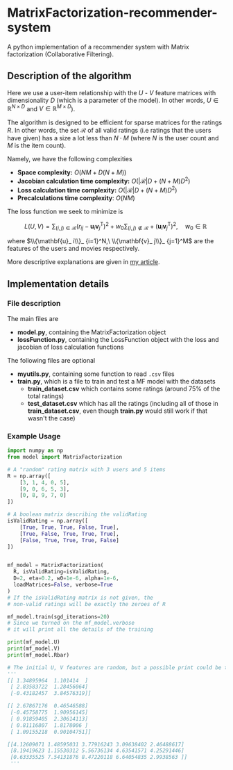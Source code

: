 # MatrixFactorization-recommender-system
A python implementation of a recommender system with Matrix factorization (Collaborative Filtering). 


## Description of the algorithm

Here we use a user-item relationship with the $U$ - $V$ feature matrices with dimensionality $D$ (which is a parameter of the model). In other words, $U\in\mathbb{R}^{N\times D}$ and $V\in\mathbb{R}^{M\times D}$). 

The algorithm is designed to be efficient for sparse matrices for the ratings $R$. In other words, the set $\mathcal{R}$ of all valid ratings (i.e ratings that the users have given) has a size a lot less than $N\cdot M$ (where $N$ is the user count and $M$ is the item count). 

Namely, we have the following complexities
- **Space complexity:** $O\left( NM + D(N+M) \right)$
- **Jacobian calculation time complexity:** $O\left(|\mathcal{R}|D + (N+M)D^2\right)$
- **Loss calculation time complexity:** $O\left(|\mathcal{R}|D + (N+M)D^2\right)$
- **Precalculations time complexity**: $O(NM)$

The loss function we seek to minimize is

$$ L(U, V) = \sum_{(i,j)\in \mathcal{R}}\left( r_{ij} - \mathbf{u}_ {i} \mathbf{v}_ {j}^\text{T} \right)^{2} + w_{0}\sum_{(i,j) \not\in \mathcal{R}}+  \left( \mathbf{u}_ {i}\mathbf{v}_ {j}^\text{T}  \right)^{2},  \quad w_{0}\in\mathbb{R}\ $$

where $\\{\mathbf{u}_ i\\}_ {i=1}^N,\  \\{\mathbf{v}_ j\\}_ {j=1}^M$ are the features of the users and movies respectively.


More descriptive explanations are given in [my article](https://www.algorithmas.org/articles/Movie-Time-Recommendation-system-with-Matrix-Factorization.html).

## Implementation details

### File description

The main files are 

- **model.py**, containing the MatrixFactorization object
- **lossFunction.py**, containing the LossFunction object with the loss and jacobian of loss calculation functions

The following files are optional

- **myutils.py**, containing some function to read `.csv` files
- **train.py**, which is a file to train and test a MF model with the datasets
  - **train_dataset.csv** which contains some ratings (around 75% of the total ratings)
  - **test_dataset.csv** which has all the ratings (including all of those in **train_dataset.csv**, even though **train.py** would still work if that wasn't the case)

### Example Usage


``` python
import numpy as np
from model import MatrixFactorization

# A "random" rating matrix with 3 users and 5 items
R = np.array([
    [3, 1, 4, 0, 5],
    [9, 0, 6, 5, 3],
    [0, 8, 9, 7, 0]
])

# A boolean matrix describing the validRating
isValidRating = np.array([
    [True, True, True, False, True],
    [True, False, True, True, True],
    [False, True, True, True, False]
])


mf_model = MatrixFactorization(
  R, isValidRating=isValidRating, 
  D=2, eta=0.2, w0=1e-6, alpha=1e-6, 
  loadMatrices=False, verbose=True
)
# If the isValidRating matrix is not given, the 
# non-valid ratings will be exactly the zeroes of R

mf_model.train(sgd_iterations=20)
# Since we turned on the mf_model.verbose
# it will print all the details of the training

print(mf_model.U)
print(mf_model.V)
print(mf_model.Rbar)

# The initial U, V features are random, but a possible print could be the following:
'''
[[ 1.34895964  1.101414  ]
 [ 2.83583722  1.28456064]
 [-0.43182457  3.84576319]]

[[ 2.67867176  0.46546588]
 [-0.45758775  1.90956145]
 [ 0.91859405  2.30614113]
 [ 0.81116807  1.8178006 ]
 [ 1.09155218  0.90104751]]

[[4.12609071 1.48595031 3.77916243 3.09638402 2.46488617]
 [8.19419623 1.15530312 5.56736134 4.63541571 4.25291446]
 [0.63335525 7.54131876 8.47220118 6.64054835 2.9938563 ]]
 '''
```
